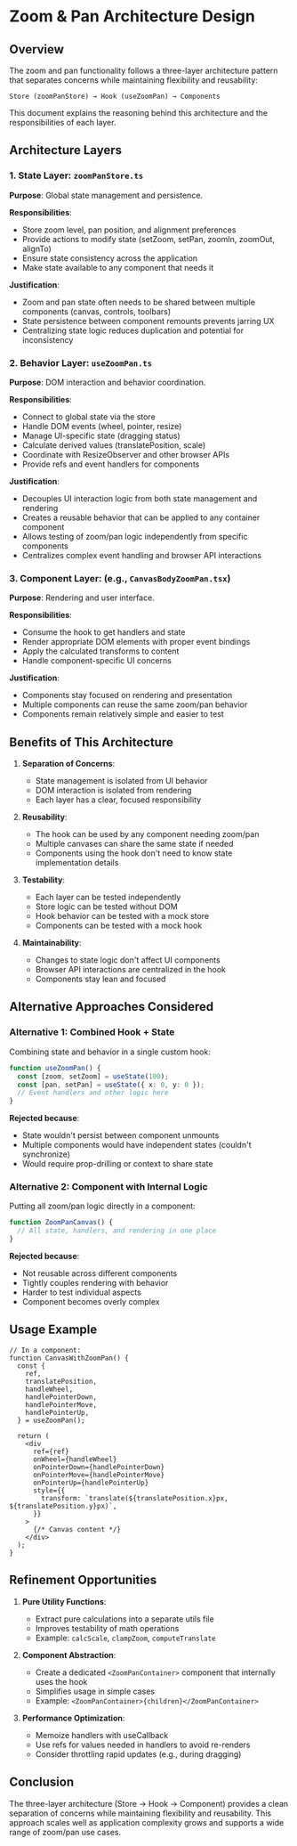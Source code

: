 # Zoom & Pan Architecture Design

## Overview

The zoom and pan functionality follows a three-layer architecture pattern that separates concerns while maintaining flexibility and reusability:

```
Store (zoomPanStore) → Hook (useZoomPan) → Components
```

This document explains the reasoning behind this architecture and the responsibilities of each layer.

## Architecture Layers

### 1. State Layer: `zoomPanStore.ts`

**Purpose**: Global state management and persistence.

**Responsibilities**:

- Store zoom level, pan position, and alignment preferences
- Provide actions to modify state (setZoom, setPan, zoomIn, zoomOut, alignTo)
- Ensure state consistency across the application
- Make state available to any component that needs it

**Justification**:

- Zoom and pan state often needs to be shared between multiple components (canvas, controls, toolbars)
- State persistence between component remounts prevents jarring UX
- Centralizing state logic reduces duplication and potential for inconsistency

### 2. Behavior Layer: `useZoomPan.ts`

**Purpose**: DOM interaction and behavior coordination.

**Responsibilities**:

- Connect to global state via the store
- Handle DOM events (wheel, pointer, resize)
- Manage UI-specific state (dragging status)
- Calculate derived values (translatePosition, scale)
- Coordinate with ResizeObserver and other browser APIs
- Provide refs and event handlers for components

**Justification**:

- Decouples UI interaction logic from both state management and rendering
- Creates a reusable behavior that can be applied to any container component
- Allows testing of zoom/pan logic independently from specific components
- Centralizes complex event handling and browser API interactions

### 3. Component Layer: (e.g., `CanvasBodyZoomPan.tsx`)

**Purpose**: Rendering and user interface.

**Responsibilities**:

- Consume the hook to get handlers and state
- Render appropriate DOM elements with proper event bindings
- Apply the calculated transforms to content
- Handle component-specific UI concerns

**Justification**:

- Components stay focused on rendering and presentation
- Multiple components can reuse the same zoom/pan behavior
- Components remain relatively simple and easier to test

## Benefits of This Architecture

1. **Separation of Concerns**:

   - State management is isolated from UI behavior
   - DOM interaction is isolated from rendering
   - Each layer has a clear, focused responsibility

2. **Reusability**:

   - The hook can be used by any component needing zoom/pan
   - Multiple canvases can share the same state if needed
   - Components using the hook don't need to know state implementation details

3. **Testability**:

   - Each layer can be tested independently
   - Store logic can be tested without DOM
   - Hook behavior can be tested with a mock store
   - Components can be tested with a mock hook

4. **Maintainability**:
   - Changes to state logic don't affect UI components
   - Browser API interactions are centralized in the hook
   - Components stay lean and focused

## Alternative Approaches Considered

### Alternative 1: Combined Hook + State

Combining state and behavior in a single custom hook:

```typescript
function useZoomPan() {
  const [zoom, setZoom] = useState(100);
  const [pan, setPan] = useState({ x: 0, y: 0 });
  // Event handlers and other logic here
}
```

**Rejected because**:

- State wouldn't persist between component unmounts
- Multiple components would have independent states (couldn't synchronize)
- Would require prop-drilling or context to share state

### Alternative 2: Component with Internal Logic

Putting all zoom/pan logic directly in a component:

```typescript
function ZoomPanCanvas() {
  // All state, handlers, and rendering in one place
}
```

**Rejected because**:

- Not reusable across different components
- Tightly couples rendering with behavior
- Harder to test individual aspects
- Component becomes overly complex

## Usage Example

```tsx
// In a component:
function CanvasWithZoomPan() {
  const {
    ref,
    translatePosition,
    handleWheel,
    handlePointerDown,
    handlePointerMove,
    handlePointerUp,
  } = useZoomPan();

  return (
    <div
      ref={ref}
      onWheel={handleWheel}
      onPointerDown={handlePointerDown}
      onPointerMove={handlePointerMove}
      onPointerUp={handlePointerUp}
      style={{
        transform: `translate(${translatePosition.x}px, ${translatePosition.y}px)`,
      }}
    >
      {/* Canvas content */}
    </div>
  );
}
```

## Refinement Opportunities

1. **Pure Utility Functions**:

   - Extract pure calculations into a separate utils file
   - Improves testability of math operations
   - Example: `calcScale`, `clampZoom`, `computeTranslate`

2. **Component Abstraction**:

   - Create a dedicated `<ZoomPanContainer>` component that internally uses the hook
   - Simplifies usage in simple cases
   - Example: `<ZoomPanContainer>{children}</ZoomPanContainer>`

3. **Performance Optimization**:
   - Memoize handlers with useCallback
   - Use refs for values needed in handlers to avoid re-renders
   - Consider throttling rapid updates (e.g., during dragging)

## Conclusion

The three-layer architecture (Store → Hook → Component) provides a clean separation of concerns while maintaining flexibility and reusability. This approach scales well as application complexity grows and supports a wide range of zoom/pan use cases.

